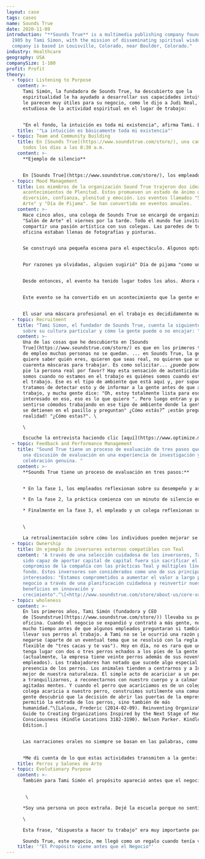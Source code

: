 ```yaml
---
layout: case
tags: cases
name: Sounds True
date: 2020-11-09
introduction: "**Sounds True** is a multimedia publishing company founded in
  1985 by Tami Simon, with the mission of disseminating spiritual wisdom. The
  company is based in Louisville, Colorado, near Boulder, Colorado."
industry: Healthcare
geography: USA
companySize: 1-100
profit: Profit
theory:
  - topic: Listening to Purpose
    content: >-
      Tami Simón, la fundadora de Sounds True, ha descubierto que la
      espiritualidad le ha ayudado a desarrollar sus capacidades intuitivas, que
      le parecen muy útiles para su negocio, como le dijo a Judi Neal, una
      estudiosa de la actividad espiritual en el lugar de trabajo:


      "En el fondo, la intuición es toda mi existencia", afirma Tami. Ella estudia con un profesor de meditación llamado Reggie Ray. El profesor de Reggie le enseñó a "leer las señales" y Reggie ha pasado a Tami estas enseñanzas. "Es una forma de arte y una técnica de supervivencia de los indígenas. Si saliésemos de caza, observaríamos las huellas. Así es como seleccionamos los proyectos. Leemos las señales. ¿Cuánta gente habla de ese tema? ¿Cuántos pedidos de un autor en particular nos llegan? Y ¿cuáles son nuestras sensaciones sobre el proyecto? Eso también es muy importante". La empresa también "lee las señales" para los asuntos internos... Algo que Tami encuentra útil para acceder a la inspiración es un ejercicio de visualización. Describe el proceso: "Te Imaginas yendo hacia el centro de la tierra y te sumerges en vertientes de agua para luego traerlas a la superficie. Es extraño; comienzan a emerger ideas totalmente nuevas. La visualización serena la mente discursiva y crea el espacio para que surja la sabiduría.”^\[ Laloux, Frederic (2014-02-09). Reinventing Organizations: A Guide to Creating Organizations Inspired by the Next Stage of Human Consciousness (Kindle Locations 4413-4424). Nelson Parker. Kindle Edition.]
    title: '"La intuición es básicamente toda mi existencia"'
  - topic: Team and Community Building
    title: En [Sounds True](https://www.soundstrue.com/store/), una campana suena
      todos los días a las 8:30 a.m.
    content: >-
      **Ejemplo de silencio**


      En [Sounds True](https://www.soundstrue.com/store/), los empleados pueden unirse a una meditación de grupo de 15 minutos o simplemente sentarse en silencio en su escritorio para esos minutos.
  - topic: Mood Management
    title: Los miembros de la organización Sound True trajeron dos ideas para los
      acontecimientos de Plenitud. Estos promueven un estado de ánimo de
      diversión, confianza, plenitud y emoción. Los eventos llamados "Salón de
      Arte" y "Día de Pijama". Se han convertido en eventos anuales.
    content: >-
      Hace cinco años, una colega de Sounds True se encargó de organizar un
      "Salón de Arte" el viernes por la tarde. Todo el mundo fue invitado a
      compartir una pasión artística con sus colegas. Las paredes de toda la
      oficina estaban llenas de fotografías y pinturas.


      Se construyó una pequeña escena para el espectáculo. Algunos optaron por cantar (algunas canciones sobre la vida en la empresa fueron éxitos particulares), otros hicieron malabares o bailaron. Se volvió tan popular que el salón se convirtió en un evento anual. Tami Simon, la fundadora de la empresa, no estuvo involucrada en la creación del primer salón, pero ve que se ha convertido en un elemento importante en la cultura de la empresa: "Me di cuenta de que estos acontecimientos están diciendo a la gente: Esta parte de ti, puede que no encaje para hacerlo como parte de tu trabajo todos los días ... Pero el hecho de que ahora puedas hacer malabares cinco pelotas es realmente genial. Y un viernes por la tarde, queremos sentarnos y tener un una copa de vino y verlo hacer esto y reconocer esta parte de ti”.


      Por razones ya olvidadas, alguien sugirió" Día de pijama "como una celebración de la llegada de la primavera.Todo el que quería unirse a compartir el desayuno en la oficina ... en pijama.Los pocos que se presentaron se divirtieron tanto durante el desayuno que decidieron usar sus pijamas en el trabajo el resto del día.


      Desde entonces, el evento ha tenido lugar todos los años. Ahora el 90 por ciento de los empleados aparecen en pijama, y un premio se da para el mejor equipo. (Hubo una vez en que el colaborador y el perro aparecieron con una pijama semejante les hizo ganar el premio).


      Este evento se ha convertido en un acontecimiento que la gente espera y se prepara para el. En su propia manera peculiar, el "día de pijama" es un evento de storytelling - cada par de pijamas representa una historia que dice algo sobre la persona que las usa: ¿Qué hizo que usted escogieras este atuendo?


      El usar una máscara profesional en el trabajo es decididamente más difícil cuando cada uno pasea alrededor en divertida ropa de dormir.
  - topic: Recruitment
    title: "Tami Simon, el fundador de Sounds True, cuenta la siguiente historia
      sobre su cultura particular y cómo la gente puede o no encajar: "
    content: >-
      Una de las cosas que he descubierto en [Sounds
      True](https://www.soundstrue.com/store/) es que en los primeros tres meses
      de empleo muchas personas no se quedan. ... en Sounds True, la gente
      quiere saber quién eres, quieren que seas real, no quieren que uses
      cuarenta máscaras para trabajar. Es como solicitar... ¿puede ponerse de
      pie la persona real por favor? Hay esta sensación de autenticidad; Quiénes
      somos cuando no estamos en el trabajo es quiénes somos cuando estamos en
      el trabajo. Ese es el tipo de ambiente que está aquí y, por supuesto,
      tratamos de detectar esto y de informar a la gente antes de que acepten el
      trabajo, y mucha gente dice: "Oh, estoy totalmente lista para eso. Estoy
      interesado en eso, eso es lo que quiero ". Pero luego entran y pueden o no
      sentirse cómodos trabajando en ese tipo de ambiente donde la gente cuando
      se detienen en el pasillo y preguntan" ¿Cómo estás?” ¡están preguntando en
      realidad! "¿Cómo estas?". \

      \

      Escuche la entrevista haciendo clic [aquí](https://www.optimize.me/)
  - topic: Feedback and Performance Management
    title: "Sound True tiene un proceso de evaluación de tres pasos que convierte
      una discusión de evaluación en una experiencia de investigación y
      celebración genuina. "
    content: >-
      **Sounds True tiene un proceso de evaluación en tres pasos:**


      * En la fase 1, los empleados reflexionan sobre su desempeño y aspiraciones basándose en una lista de preguntas para activar el pensamiento.

      * En la fase 2, la práctica comienza con un minuto de silencio en el que se pide a los compañeros que mantengan a la persona que recibirá retroalimentación en sus corazones e intenten liberarse de cualquier forma de juicio. Luego, a su vez, cada persona se sienta frente a su colega y habla abiertamente sobre lo que más valoran en su colega y reflexionar sobre un área donde creen que podrían crecer.

      * Finalmente en la fase 3, el empleado y un colega reflexionan sobre la retroalimentación a través de una conversación más profunda para aprender y decidir qué ha de suceder a continuación.


      \

      La retroalimentación sobre cómo los individuos pueden mejorar se da en el curso natural de acontecimientos durante todo el año y no se guarda para la evaluación anual.^\[Laloux, Frederic. Reinventing Organizations. Nelson Parker (2014), page 183]
  - topic: Ownership
    title: Un ejemplo de inversores externos compatibles con Teal
    content: 'A través de una selección cuidadosa de los inversores, Tami Simon ha
      sido capaz de aportar capital de capital fuera sin sacrificar el
      compromiso de la compañía con las prácticas Teal y múltiples líneas de
      fondo. Estos inversores son considerados como uno de sus principales
      interesados: "Estamos comprometidos a aumentar el valor a largo plazo del
      negocio a través de una planificación cuidadosa y reinvertir nuestros
      beneficios en innovación y
      crecimiento".^\[<http://www.soundstrue.com/store/about-us/core-values>]'
  - topic: wholeness
    content: >-
      En los primeros años, Tami Simón (fundadora y CEO
      de [Soundstrue](https://www.soundstrue.com/store/)) llevaba su perro a la
      oficina. Cuando el negocio se expandió y contrató a más gente, no pasó
      mucho tiempo antes de que algunos empleados preguntaran si también podían
      llevar sus perros al trabajo. A Tami no se le ocurrió una razón para
      negarse (aparte de un eventual tema que se resolvió con la regla más bien
      flexible de "tres cacas y te vas"). Hoy en día, no es raro que una reunión
      tenga lugar con dos o tres perros echados a los pies de la gente
      (actualmente, la empresa tiene veinte perros además de sus noventa
      empleados). Los trabajadores han notado que sucede algo especial con la
      presencia de los perros. Los animales tienden a centrarnos y a Invocar lo
      mejor de nuestra naturaleza. El simple acto de acariciar a un perro tiende
      a tranquilizarnos, a reconectarnos con nuestro cuerpo y a calmar nuestras
      agitadas mentes. Y cuando el perro que acariciamos es de un colega, o un
      colega acaricia a nuestro perro, construimos sutilmente una comunidad. La
      gente descubrió que la decisión de abrir las puertas de la empresa no sólo
      permitió la entrada de los perros, sino también de más
      humanidad.^\[Laloux, Frederic (2014-02-09). Reinventing Organizations: A
      Guide to Creating Organizations Inspired by the Next Stage of Human
      Consciousness (Kindle Locations 3182-3190). Nelson Parker. Kindle
      Edition.]


      Las narraciones orales no siempre se basan en las palabras, como lo ilustran dos rituales de Sounds True. Hace algunos años, un colega se atrevió a organizar un "Salón de arte" un viernes por la tarde. Todos fueron invitados a compartir alguna pasión artística con los demás. Las paredes de la oficina se llenaron de fotografías y pinturas. Se levantó un pequeño escenario para que la gente actuara. Algunos compañeros prefirieron cantar (algunas composiciones sobre la vida en la empresa fueron especialmente exitosas), otros hicieron malabarismos o bailaron tango. La gente disfrutó tanto que el salón se convirtió en una actividad anual. Tami Simón no participó en la preparación del primer salón, pero ha visto cómo se ha convertido en un elemento importante en la cultura de la empresa:


      *Me di cuenta de lo que estas actividades transmiten a la gente: "Puedes ser una persona completa. Puede que este rasgo tuyo no sea parte del trabajo diario... pero el hecho de que ahora puedas hacer malabarismos con cinco pelotitas es realmente genial. Y un viernes por la tarde, deseamos ponernos cómodos y tomarnos una copa de vino y ver cómo lo haces, reconocer esta parte de ti". Eso es parte de lo que creo hace que la gente sienta \[que] la plenitud de nuestro ser es verdaderamente aceptada. Y como la aceptamos, queremos verla*.^\[Laloux, Frederic (2014-02-09). Reinventing Organizations: A Guide to Creating Organizations Inspired by the Next Stage of Human Consciousness (Kindle Locations 3544-3553). Nelson Parker. Kindle Edition.]
    title: Perros y Salones de Arte
  - topic: Evolutionary Purpose
    content: >-
      También para Tami Simón el propósito apareció antes que el negocio:


       \

      *Soy una persona un poco extraña. Dejé la escuela porque no sentía que pudiera ser yo misma de verdad en un entorno académico... me pedían que me mostrara como alguien que tenia respuestas a las preguntas cuando yo más bien tenia experiencias que quería explorar en mayor profundidad... Entré en un proceso interno profundo en el que rezaba con intensidad, y mi oración tenía que ver con estar al servicio. ... Como chica de veinte o veintiún años que había abandonado la escuela, yo pensaba "¿Podrían por favor darme la oportunidad de usar mis talentos y todos los regalos que he recibido de una familia que me apoya, y mis increíbles oportunidades de educación superior... y permitirme, de alguna manera, devolverle al mundo...? La oración era "Dios, estoy dispuesta a hacer tu trabajo. Por favor, muéstrame cuál es. Sólo muéstrame cuál es."* \

      \

      Esta frase, "dispuesta a hacer tu trabajo" era muy importante para mí, porque no quería obstinarme. No quería insistir en que fuera como yo quería. Al mismo tiempo, tampoco quería no tener voluntad y quedarme sentada en un café esperando que alguien me encontrara… \

      Sounds True, este negocio, me llegó como un regalo cuando tenía veintiún o veintidós años, como una especie de pacto con el universo, un vínculo en el que yo dije "te seré útil. Trabajaré realmente duro", y el otro lado de la moneda era "tendrás apoyo, se te mostrará el camino, se te abrirán las puertas, conocerás a las personas adecuadas, las oportunidades aparecerán". Era una sensación de acuerdo cósmico... que yo podía ayudar a distribuir las enseñanzas espirituales del mundo. Y podía hacerlo con sinceridad y devoción. Esa fue mi perspectiva desde un inicio. Nunca se trató de mí, realmente. Quería ser yo misma, quería ser auténtica, y quería contribuir en algo.*^\[Tami Simon, interviewed by Diederick Janse and Ewan Townhead, podcast series “Waking up the Workplace,” episode “Even Sages need a Business Plan,” April 14, 2011.]*
    title: '"El Propósito viene antes que el Negocio"'
---
```

